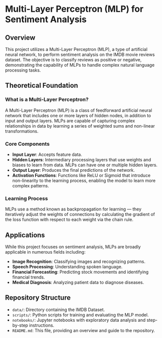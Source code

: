 # Multi-Layer Perceptron (MLP) for Sentiment Analysis

## Overview

This project utilizes a Multi-Layer Perceptron (MLP), a type of artificial neural network, to perform sentiment analysis on the IMDB movie reviews dataset. The objective is to classify reviews as positive or negative, demonstrating the capability of MLPs to handle complex natural language processing tasks.

## Theoretical Foundation

### What is a Multi-Layer Perceptron?

A Multi-Layer Perceptron (MLP) is a class of feedforward artificial neural network that includes one or more layers of hidden nodes, in addition to input and output layers. MLPs are capable of capturing complex relationships in data by learning a series of weighted sums and non-linear transformations.

### Core Components

- **Input Layer**: Accepts feature data.
- **Hidden Layers**: Intermediary processing layers that use weights and biases to learn from data. MLPs can have one or multiple hidden layers.
- **Output Layer**: Produces the final predictions of the network.
- **Activation Functions**: Functions like ReLU or Sigmoid that introduce non-linearity to the learning process, enabling the model to learn more complex patterns.

### Learning Process

MLPs use a method known as backpropagation for learning — they iteratively adjust the weights of connections by calculating the gradient of the loss function with respect to each weight via the chain rule.

## Applications

While this project focuses on sentiment analysis, MLPs are broadly applicable in numerous fields including:

- **Image Recognition**: Classifying images and recognizing patterns.
- **Speech Processing**: Understanding spoken language.
- **Financial Forecasting**: Predicting stock movements and identifying financial trends.
- **Medical Diagnosis**: Analyzing patient data to diagnose diseases.

## Repository Structure

- `data/`: Directory containing the IMDB Dataset.
- `scripts/`: Python scripts for training and evaluating the MLP model.
- `notebooks/`: Jupyter notebooks with exploratory data analysis and step-by-step instructions.
- `README.md`: This file, providing an overview and guide to the repository.
